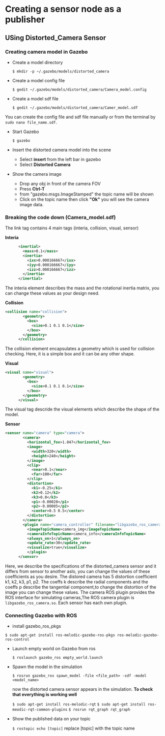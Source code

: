 # Creating a sensor node as a publisher

## USing Distorted_Camera Sensor

### Creating camera model in Gazebo 

* Create a model directory 
  
  `$ mkdir -p ~/.gazebo/models/distorted_camera`

* Create a model config file
  
  `$ gedit ~/.gazebo/models/distorted_camera/Camera_model.config ` 

* Create a model sdf file
  
  `$ gedit ~/.gazebo/models/distorted_camera/Camer_model.sdf`

You can create the config file and sdf file manually or from the terminal by `sudo nano file_name.sdf`.

* Start Gazebo
  
  `$ gazebo`

* Insert the distorted camera model into the scene 
  
   * Select **insert** from the left bar in gazebo 
   * Select **Distorted Camera**

* Show the camera image 

   * Drop any obj in front of the camera FOV
   * Press **Ctrl-T** 
   * from "gazebo.msgs.ImageStamped" the topic name will be shown 
   * Click on the topic name then click **"Ok"** you will see the camera image data.

### Breaking the code down (Camera_model.sdf)

The link tag contains 4 main tags (interia, collision, visual, sensor)

**Interia**

```xml
      <inertial>
        <mass>0.1</mass>
        <inertia>
          <ixx>0.000166667</ixx>
          <iyy>0.000166667</iyy>
          <izz>0.000166667</izz>
        </inertia>
      </inertial>

```

The interia element describes the mass and the rotational inertia matrix, you can change these values as your design need.

**Collision**

```xml
<collision name="collision">
        <geometry>
          <box>
            <size>0.1 0.1 0.1</size>
          </box>
        </geometry>
      </collision>
```

The collision element encapsulates a geometry which is used for collision checking. Here, it is a simple box and it can be any other shape.

**Visual**

```xml
<visual name="visual">
        <geometry>
          <box>
            <size>0.1 0.1 0.1</size>
          </box>
        </geometry>
      </visual>
```

The visual tag descride the visual elements which describe the shape of the model.

**Sensor**

```xml
<sensor name="camera" type="camera">
        <camera>
          <horizontal_fov>1.047</horizontal_fov>
          <image>
            <width>320</width>
            <height>240</height>
          </image>
          <clip>
            <near>0.1</near>
            <far>100</far>
          </clip>
          <distortion>
            <k1>-0.25</k1>
            <k2>0.12</k2>
            <k3>0.0</k3>
            <p1>-0.00028</p1>
            <p2>-0.00005</p2>
            <center>0.5 0.5</center>
          </distortion>
        </camera>
        <plugin name="camera_controller" filename="libgazebo_ros_camera.so">>
          <imageTopicName>camera_img</imageTopicName>
          <cameraInfoTopicName>camera_info</cameraInfoTopicName>
          <always_on>1</always_on>
          <update_rate>30</update_rate>
          <visualize>true</visualize>
          </plugin>
      </sensor>
```
Here, we describe the specifications of the distorted_camera sensor and it differs from sensor to another aslo, you can change the values of these coefficients as you desire.
The distored camera has 5 distortion coefficient k1, k2, k3, p1, p2. The coeffs k describe the radial components and the coeffs p describe the tangential component,to change the distortion of the image you can change these values.
The camera ROS plugin provides the ROS interface for simulating cameras,The ROS camera plugin is `libgazebo_ros_camera.so`. Each sensor has each own plugin.

### Connecting Gazebo with ROS

* install gazebo_ros_pkgs
  
`$ sudo apt-get install ros-melodic-gazebo-ros-pkgs ros-melodic-gazebo-ros-control`

* Launch empty world on Gazebo from ros
  
  `$ roslaunch gazebo_ros empty_world.launch`

* Spawn the model in the simulation 
  
  `$ rosrun gazebo_ros spawn_model -file <file_path> -sdf -model <model_name>`

  now the distorted camera sensor appears in the simulation. 
  **To check that everything is working well**

  `$ sudo apt-get install ros-melodic-rqt` 
  `$ sudo apt-get install ros-meodic-rqt-common-plugins`
  `$ rosrun rqt_graph rqt_graph`

* Show the published data on your topic
  
  `$ rostopic echo [topic]` replace [topic] with the topic name
 




  
